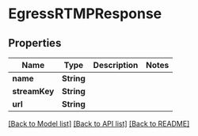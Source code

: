 # EgressRTMPResponse

## Properties
Name | Type | Description | Notes
------------ | ------------- | ------------- | -------------
**name** | **String** |  | 
**streamKey** | **String** |  | 
**url** | **String** |  | 

[[Back to Model list]](../README.md#documentation-for-models) [[Back to API list]](../README.md#documentation-for-api-endpoints) [[Back to README]](../README.md)


